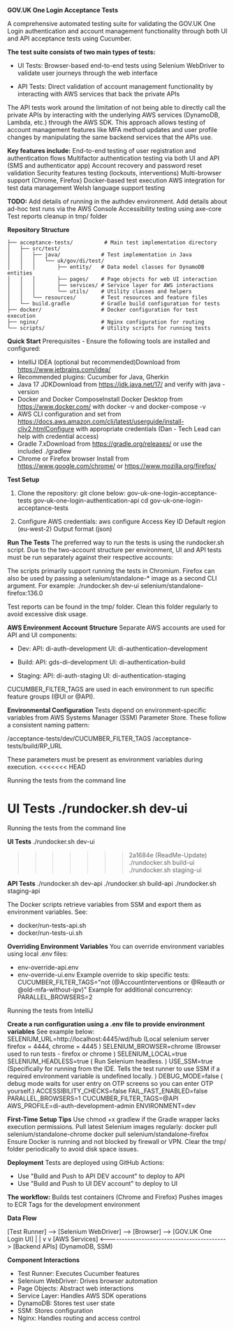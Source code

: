 **GOV.UK One Login Acceptance Tests**

A comprehensive automated testing suite for validating the GOV.UK One Login 
authentication and account management functionality through both UI and API 
acceptance tests using Cucumber.

**The test suite consists of two main types of tests:**
- UI Tests: Browser-based end-to-end tests using Selenium WebDriver to 
validate user journeys through the web interface

- API Tests: Direct validation of account management functionality by 
interacting with AWS services that back the private APIs

The API tests work around the limitation of not being able to directly call 
the private APIs by interacting with the underlying AWS services (DynamoDB, Lambda, etc.) 
through the AWS SDK. This approach allows testing of account management features like 
MFA method updates and user profile changes by manipulating the same backend services that the APIs use.

**Key features include:**
End-to-end testing of user registration and authentication flows
Multifactor authentication testing via both UI and API (SMS and authenticator app)
Account recovery and password reset validation
Security features testing (lockouts, interventions)
Multi-browser support (Chrome, Firefox)
Docker-based test execution
AWS integration for test data management
Welsh language support testing

**TODO:**
Add details of running in the authdev environment.
Add details about ad-hoc test runs via the AWS Console
Accessibility testing using axe-core
Test reports cleanup in tmp/ folder

**Repository Structure**
````
├── acceptance-tests/          # Main test implementation directory
│   ├── src/test/
│   │   ├── java/             # Test implementation in Java
│   │   │   └── uk/gov/di/test/
│   │   │       ├── entity/   # Data model classes for DynamoDB entities
│   │   │       ├── pages/    # Page objects for web UI interaction
│   │   │       ├── services/ # Service layer for AWS interactions
│   │   │       └── utils/    # Utility classes and helpers
│   │   └── resources/        # Test resources and feature files
│   └── build.gradle          # Gradle build configuration for tests
├── docker/                   # Docker configuration for test execution
├── nginx/                    # Nginx configuration for routing
└── scripts/                  # Utility scripts for running tests
````

**Quick Start**
Prerequisites - Ensure the following tools are installed and configured:
- IntelliJ IDEA (optional but recommended)Download from https://www.jetbrains.com/idea/
- Recommended plugins: Cucumber for Java, Gherkin
- Java 17 JDKDownload from https://jdk.java.net/17/ and verify with java -version
- Docker and Docker ComposeInstall Docker Desktop from https://www.docker.com/
with docker -v and docker-compose -v
- AWS CLI configuration and set from https://docs.aws.amazon.com/cli/latest/userguide/install-cliv2.htmlConfigure 
with appropriate credentials (Dan - Tech Lead can help with credential access)
- Gradle 7.xDownload from https://gradle.org/releases/ or use the included ./gradlew
- Chrome or Firefox browser Install from https://www.google.com/chrome/ or https://www.mozilla.org/firefox/

**Test Setup**
1. Clone the repository:
git clone <repository-url> below:
   gov-uk-one-login-acceptance-tests
   gov-uk-one-login-authentication-api
cd gov-uk-one-login-acceptance-tests

2. Configure AWS credentials:
aws configure
Access Key ID
Default region (eu-west-2)
Output format (json)

**Run The Tests**
The preferred way to run the tests is using the rundocker.sh script. Due to the 
two-account structure per environment, UI and API tests must be run separately against their respective accounts:

The scripts primarily support running the tests in Chromium.
Firefox can also be used by passing a selenium/standalone-* image as a second CLI argument. For example:
./rundocker.sh dev-ui selenium/standalone-firefox:136.0

Test reports can be found in the tmp/ folder. Clean this folder regularly to avoid excessive disk usage.

**AWS Environment Account Structure**
Separate AWS accounts are used for API and UI components:

- Dev:
API: di-auth-development
UI: di-authentication-development

- Build:
API: gds-di-development
UI: di-authentication-build

- Staging:
API: di-auth-staging
UI: di-authentication-staging

CUCUMBER_FILTER_TAGS are used in each environment to run specific feature groups (@UI or @API).

**Environmental Configuration**
Tests depend on environment-specific variables from AWS Systems Manager (SSM) Parameter Store. 
These follow a consistent naming pattern:

/acceptance-tests/dev/CUCUMBER_FILTER_TAGS
/acceptance-tests/build/RP_URL

These parameters must be present as environment variables during execution.
<<<<<<< HEAD

Running the tests from the command line

**UI Tests**
./rundocker.sh dev-ui 
=======
Running the tests from the command line

**UI Tests**
./rundocker.sh dev-ui
>>>>>>> 2a1684e (ReadMe-Update)
./rundocker.sh build-ui
./rundocker.sh staging-ui

**API Tests**
./rundocker.sh dev-api
./rundocker.sh build-api
./rundocker.sh staging-api

The Docker scripts retrieve variables from SSM and export them as environment variables. See:
- docker/run-tests-api.sh
- docker/run-tests-ui.sh

**Overriding Environment Variables**
You can override environment variables using local .env files:
- env-override-api.env
- env-override-ui.env
Example override to skip specific tests:
CUCUMBER_FILTER_TAGS="not (@AccountInterventions or @Reauth or @old-mfa-without-ipv)"
Example for additional concurrency: PARALLEL_BROWSERS=2

Running the tests from IntelliJ

**Create a run configuration using a .env file to provide environment variables**
See example below:
SELENIUM_URL=http://localhost:4445/wd/hub (Local selenium server firefox = 4444, chrome = 4445  )
SELENIUM_BROWSER=chrome (Browser used to run tests - firefox or chrome )
SELENIUM_LOCAL=true
SELENIUM_HEADLESS=true ( Run Selenium headless. )
USE_SSM=true (Specifically for running from the IDE. Tells the test runner to use SSM if a required environment variable is undefined locally. )
DEBUG_MODE=false ( debug mode waits for user entry on OTP screens so you can enter OTP yourself.)
ACCESSIBILITY_CHECKS=false
FAIL_FAST_ENABLED=false
PARALLEL_BROWSERS=1
CUCUMBER_FILTER_TAGS=@API
AWS_PROFILE=di-auth-development-admin
ENVIRONMENT=dev

**First-Time Setup Tips**
Use chmod +x gradlew if the Gradle wrapper lacks execution permissions.
Pull latest Selenium images regularly:
docker pull selenium/standalone-chrome
docker pull selenium/standalone-firefox
Ensure Docker is running and not blocked by firewall or VPN.
Clear the tmp/ folder periodically to avoid disk space issues.

**Deployment**
Tests are deployed using GitHub Actions:
- Use "Build and Push to API DEV account" to deploy to API
- Use "Build and Push to UI DEV account" to deploy to UI

**The workflow:**
Builds test containers (Chrome and Firefox)
Pushes images to ECR
Tags for the development environment

**Data Flow**

[Test Runner] --> [Selenium WebDriver] --> [Browser] --> [GOV.UK One Login UI]
|                                                         |
v                                                         v
[AWS Services] <------------------------------------------> [Backend APIs]
(DynamoDB, SSM)

**Component Interactions**
- Test Runner: Executes Cucumber features
- Selenium WebDriver: Drives browser automation
- Page Objects: Abstract web interactions
- Service Layer: Handles AWS SDK operations
- DynamoDB: Stores test user state
- SSM: Stores configuration
- Nginx: Handles routing and access control
